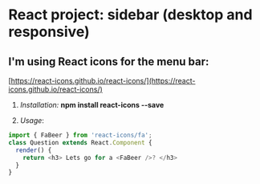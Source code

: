 # React project: sidebar (desktop and responsive)

## I'm using React icons for the menu bar:
[https://react-icons.github.io/react-icons/](https://react-icons.github.io/react-icons/)

1. *Installation:*
**npm install react-icons --save**

2. *Usage*:
```javascript
import { FaBeer } from 'react-icons/fa';
class Question extends React.Component {
  render() {
    return <h3> Lets go for a <FaBeer />? </h3>
  }
}
```
